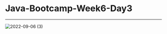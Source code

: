 # Java-Bootcamp-Week6-Day3
--------------------------
![2022-09-06 (3)](https://user-images.githubusercontent.com/110397479/188732564-41ed4368-1599-4699-888f-9dbc2b893938.png)
